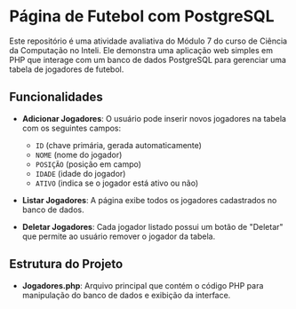 # Página de Futebol com PostgreSQL

Este repositório é uma atividade avaliativa do Módulo 7 do curso de Ciência da Computação no Inteli. Ele demonstra uma aplicação web simples em PHP que interage com um banco de dados PostgreSQL para gerenciar uma tabela de jogadores de futebol.

## Funcionalidades

-   **Adicionar Jogadores**: O usuário pode inserir novos jogadores na tabela com os seguintes campos:

    -   `ID` (chave primária, gerada automaticamente)
    -   `NOME` (nome do jogador)
    -   `POSIÇÃO` (posição em campo)
    -   `IDADE` (idade do jogador)
    -   `ATIVO` (indica se o jogador está ativo ou não)

-   **Listar Jogadores**: A página exibe todos os jogadores cadastrados no banco de dados.

-   **Deletar Jogadores**: Cada jogador listado possui um botão de "Deletar" que permite ao usuário remover o jogador da tabela.

## Estrutura do Projeto

-   **Jogadores.php**: Arquivo principal que contém o código PHP para manipulação do banco de dados e exibição da interface.
